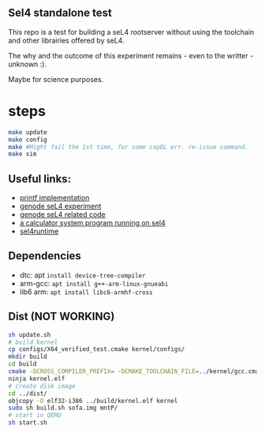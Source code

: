 ## Sel4 standalone test
This repo is a test for building a seL4 rootserver without using the toolchain and other librairies offered by seL4.

The why and the outcome of this experiment remains - even to the writter -  unknown :).

Maybe for science purposes.


# steps
```bash
make update
make config
make #Might fail the 1st time, for some capDL err. re-issue command.
make sim
```
## Useful links:
* [printf implementation](https://github.com/mpaland/printf)
* [genode seL4 experiment](https://genode.org/documentation/articles/sel4_part_1)
* [genode seL4 related code](https://github.com/genodelabs/genode/tree/master/repos/base-sel4)
* [a calculator system program running on sel4](https://github.com/t-weber/os-seminar/blob/main/sel4/sel4-main.c)
* [sel4runtime](https://github.com/seL4/sel4runtime/)

## Dependencies
* dtc: apt `install device-tree-compiler`
* arm-gcc: `apt install g++-arm-linux-gnueabi`
* lib6 arm: `apt install libc6-armhf-cross`

## Dist (NOT WORKING)
```bash
sh update.sh
# build kernel
cp configs/X64_verified_test.cmake kernel/configs/
mkdir build
cd build
cmake -DCROSS_COMPILER_PREFIX= -DCMAKE_TOOLCHAIN_FILE=../kernel/gcc.cmake -G Ninja -C ../kernel/configs/X64_verified_test.cmake ../kernel/
ninja kernel.elf
# create disk image
cd ../dist/
objcopy -O elf32-i386 ../build/kernel.elf kernel
sudo sh build.sh sofa.img mntP/
# start in QEMU
sh start.sh
```